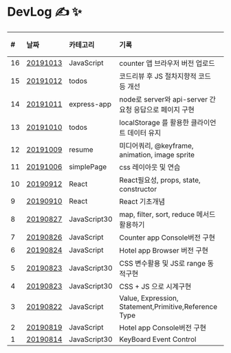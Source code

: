 # DevLog &#9997; &#10024;

| #   | 날짜                                                                            | 카테고리     | 기록                                                    | 비고 |
| :-- | :------------------------------------------------------------------------------ | :----------- | :------------------------------------------------------ | :--- |
| 16  | [20191013](https://minsangkimme.github.io/DevLog/JavaScript/Counter/index.html) | JavaScript   | counter 앱 브라우저 버전 업로드                         |      |
| 15  | [20191012](todos/index_code_review.js)                                          | todos        | 코드리뷰 후 JS 절차지향적 코드 등 개선                  |      |
| 14  | [20191011](express-app/)                                                        | express-app  | node로 server와 api-server 간 요청 응답으로 페이지 구현 |      |
| 13  | [20191010](https://minsangkimme.github.io/DevLog/todos/index.html)              | todos        | localStorage 를 활용한 클라이언트 데이터 유지           |      |
| 12  | [20191009](https://minsangkimme.github.io/DevLog/resume/public/index.html)      | resume       | 미디어쿼리, @keyframe, animation, image sprite          |      |
| 11  | [20191006](https://minsangkimme.github.io/DevLog/simplePage/index.html)         | simplePage   | css 레이아웃 및 연습                                    |      |
| 10  | [20190912](React/react02.md)                                                    | React        | React필요성, props, state, constructor                  |      |
| 9   | [20190910](React/react01.md)                                                    | React        | React 기초개념                                          |      |
| 8   | [20190827](JavaScript30/04/summary04.md)                                        | JavaScript30 | map, filter, sort, reduce 메서드 활용하기               |      |
| 7   | [20190826](JavaScript/Counter/counter-app.md)                                   | JavaScript   | Counter app Console버전 구현                            |      |
| 6   | [20190824](JavaScript/Hotel-browser/hotel-app.md)                               | JavaScript   | Hotel app Browser 버전 구현                             |      |
| 5   | [20190823](JavaScript30/03/summary03.md)                                        | JavaScript30 | CSS 변수활용 및 JS로 range 동적구현                     |
| 4   | [20190823](JavaScript30/02/summary02.md)                                        | JavaScript30 | CSS + JS 으로 시계구현                                  |      |
| 3   | [20190822](JavaScript/Grammer.md)                                               | JavaScript   | Value, Expression, Statement,Primitive,Reference Type   |      |
| 2   | [20190819](JavaScript/hotel-app.js)                                             | JavaScript   | Hotel app Console버전 구현                              |      |
| 1   | [20190814](JavaScript30/01/summary01.md)                                        | JavaScript30 | KeyBoard Event Control                                  |      |
